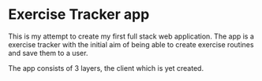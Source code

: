 # Exercise Tracker app

This is my attempt to create my first full stack web application. The app is a exercise tracker with the initial aim of being able to create exercise routines and save them to a user.

The app consists of 3 layers, the client which is yet created.
